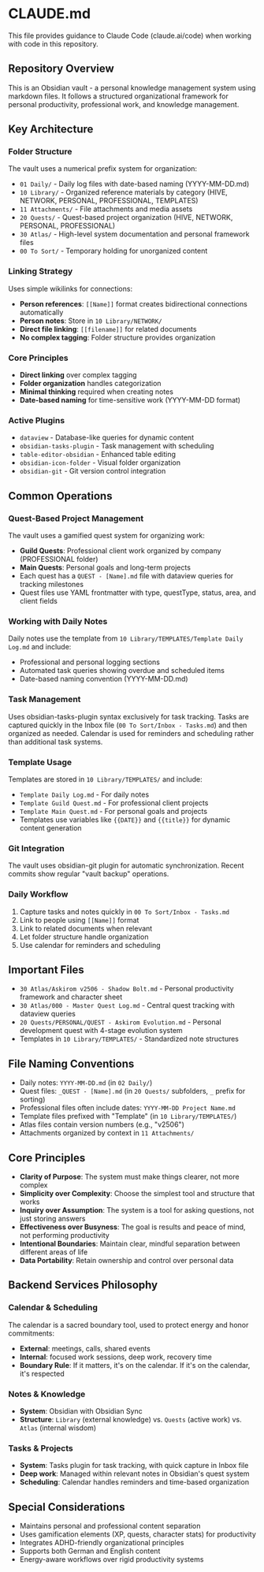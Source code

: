 # CLAUDE.md

This file provides guidance to Claude Code (claude.ai/code) when working with code in this repository.

## Repository Overview

This is an Obsidian vault - a personal knowledge management system using markdown files. It follows a structured organizational framework for personal productivity, professional work, and knowledge management.

## Key Architecture

### Folder Structure
The vault uses a numerical prefix system for organization:
- `01 Daily/` - Daily log files with date-based naming (YYYY-MM-DD.md)
- `10 Library/` - Organized reference materials by category (HIVE, NETWORK, PERSONAL, PROFESSIONAL, TEMPLATES)
- `11 Attachments/` - File attachments and media assets
- `20 Quests/` - Quest-based project organization (HIVE, NETWORK, PERSONAL, PROFESSIONAL)
- `30 Atlas/` - High-level system documentation and personal framework files
- `00 To Sort/` - Temporary holding for unorganized content

### Linking Strategy
Uses simple wikilinks for connections:
- **Person references**: `[[Name]]` format creates bidirectional connections automatically
- **Person notes**: Store in `10 Library/NETWORK/` 
- **Direct file linking**: `[[filename]]` for related documents
- **No complex tagging**: Folder structure provides organization

### Core Principles
- **Direct linking** over complex tagging
- **Folder organization** handles categorization  
- **Minimal thinking** required when creating notes
- **Date-based naming** for time-sensitive work (YYYY-MM-DD format)

### Active Plugins
- `dataview` - Database-like queries for dynamic content
- `obsidian-tasks-plugin` - Task management with scheduling
- `table-editor-obsidian` - Enhanced table editing
- `obsidian-icon-folder` - Visual folder organization
- `obsidian-git` - Git version control integration

## Common Operations

### Quest-Based Project Management
The vault uses a gamified quest system for organizing work:
- **Guild Quests**: Professional client work organized by company (PROFESSIONAL folder)
- **Main Quests**: Personal goals and long-term projects
- Each quest has a `QUEST - [Name].md` file with dataview queries for tracking milestones
- Quest files use YAML frontmatter with type, questType, status, area, and client fields

### Working with Daily Notes
Daily notes use the template from `10 Library/TEMPLATES/Template Daily Log.md` and include:
- Professional and personal logging sections
- Automated task queries showing overdue and scheduled items
- Date-based naming convention (YYYY-MM-DD.md)

### Task Management
Uses obsidian-tasks-plugin syntax exclusively for task tracking. Tasks are captured quickly in the Inbox file (`00 To Sort/Inbox - Tasks.md`) and then organized as needed. Calendar is used for reminders and scheduling rather than additional task systems.

### Template Usage
Templates are stored in `10 Library/TEMPLATES/` and include:
- `Template Daily Log.md` - For daily notes
- `Template Guild Quest.md` - For professional client projects
- `Template Main Quest.md` - For personal goals and projects
- Templates use variables like `{{DATE}}` and `{{title}}` for dynamic content generation

### Git Integration
The vault uses obsidian-git plugin for automatic synchronization. Recent commits show regular "vault backup" operations.

### Daily Workflow
1. Capture tasks and notes quickly in `00 To Sort/Inbox - Tasks.md`
2. Link to people using `[[Name]]` format  
3. Link to related documents when relevant
4. Let folder structure handle organization
5. Use calendar for reminders and scheduling

## Important Files
- `30 Atlas/Askirom v2506 - Shadow Bolt.md` - Personal productivity framework and character sheet
- `30 Atlas/000 - Master Quest Log.md` - Central quest tracking with dataview queries
- `20 Quests/PERSONAL/QUEST - Askirom Evolution.md` - Personal development quest with 4-stage evolution system
- Templates in `10 Library/TEMPLATES/` - Standardized note structures

## File Naming Conventions
- Daily notes: `YYYY-MM-DD.md` (in `02 Daily/`)
- Quest files: `_QUEST - [Name].md` (in `20 Quests/` subfolders, `_` prefix for sorting)
- Professional files often include dates: `YYYY-MM-DD Project Name.md`
- Template files prefixed with "Template" (in `10 Library/TEMPLATES/`)
- Atlas files contain version numbers (e.g., "v2506")
- Attachments organized by context in `11 Attachments/`

## Core Principles
- **Clarity of Purpose**: The system must make things clearer, not more complex
- **Simplicity over Complexity**: Choose the simplest tool and structure that works
- **Inquiry over Assumption**: The system is a tool for asking questions, not just storing answers
- **Effectiveness over Busyness**: The goal is results and peace of mind, not performing productivity
- **Intentional Boundaries**: Maintain clear, mindful separation between different areas of life
- **Data Portability**: Retain ownership and control over personal data

## Backend Services Philosophy

### Calendar & Scheduling
The calendar is a sacred boundary tool, used to protect energy and honor commitments:
- **External**: meetings, calls, shared events
- **Internal**: focused work sessions, deep work, recovery time
- **Boundary Rule**: If it matters, it's on the calendar. If it's on the calendar, it's respected

### Notes & Knowledge
- **System**: Obsidian with Obsidian Sync
- **Structure**: `Library` (external knowledge) vs. `Quests` (active work) vs. `Atlas` (internal wisdom)

### Tasks & Projects
- **System**: Tasks plugin for task tracking, with quick capture in Inbox file
- **Deep work**: Managed within relevant notes in Obsidian's quest system
- **Scheduling**: Calendar handles reminders and time-based organization

## Special Considerations
- Maintains personal and professional content separation
- Uses gamification elements (XP, quests, character stats) for productivity
- Integrates ADHD-friendly organizational principles
- Supports both German and English content
- Energy-aware workflows over rigid productivity systems